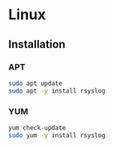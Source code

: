 # Linux

## Installation

### APT

```sh
sudo apt update
sudo apt -y install rsyslog
```

### YUM

```sh
yum check-update
sudo yum -y install rsyslog
```
